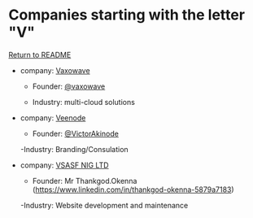 # Companies starting with the letter "V"

[Return to README](../README.md)

- company: [Vaxowave](https://vaxowave.com/)

  - Founder: [@vaxowave](https://www.twitter.com/vaxowave)
  
  - Industry:  multi-cloud solutions

- company: [Veenode](https://veenodetech.com/)

  - Founder: [@VictorAkinode](https://www.twitter.com/VictorAkinode)

  -Industry: Branding/Consulation

- company: [VSASF NIG LTD ](https://vsasftechng.com/)

  - Founder: Mr Thankgod.Okenna (https://www.linkedin.com/in/thankgod-okenna-5879a7183)

  -Industry: Website development and maintenance